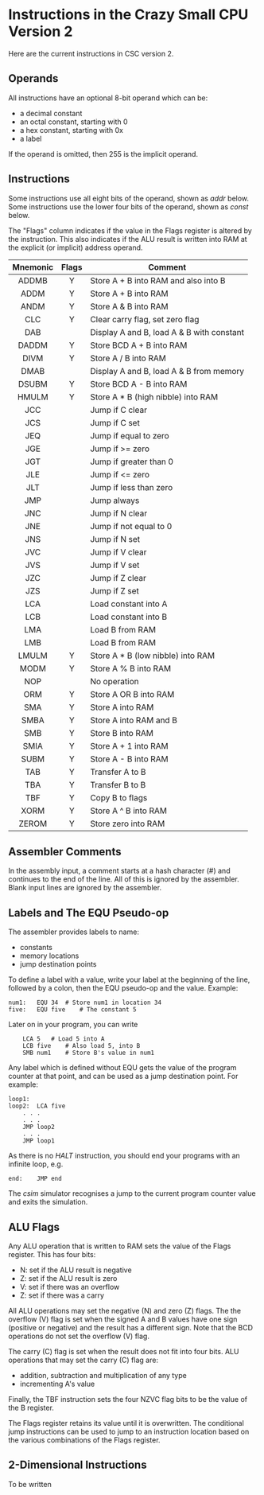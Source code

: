 # Instructions in the Crazy Small CPU Version 2

Here are the current instructions in CSC version 2.

## Operands

All instructions have an optional 8-bit operand which can be:
 
 * a decimal constant
 * an octal constant, starting with 0
 * a hex constant, starting with 0x
 * a label

If the operand is omitted, then 255 is the implicit
operand.

## Instructions

Some instructions use all eight bits of the operand,
shown as *addr* below. Some instructions use the lower
four bits of the operand, shown as *const* below.

The "Flags" column indicates if the value in the Flags
register is altered by the instruction. This also
indicates if the ALU result is written into RAM at the
explicit (or implicit) address operand.

| Mnemonic | Flags | Comment                                    |
|:--------:|:-----:|--------------------------------------------|
|   ADDMB  |   Y   |  Store A + B into RAM and also into B      |
|   ADDM   |   Y   |  Store A + B into RAM			|
|   ANDM   |   Y   |  Store A & B into RAM			|
|   CLC    |   Y   |  Clear carry flag, set zero flag		|
|   DAB    |       |  Display A and B, load A & B with constant	|
|   DADDM  |   Y   |  Store BCD A + B into RAM			|
|   DIVM   |   Y   |  Store A / B into RAM			|
|   DMAB   |       |  Display A and B, load A & B from memory	|
|   DSUBM  |   Y   |  Store BCD A - B into RAM			|
|   HMULM  |   Y   |  Store A * B (high nibble) into RAM	|
|   JCC    |       |  Jump if C clear				|
|   JCS    |       |  Jump if C set				|
|   JEQ    |       |  Jump if equal to zero			|
|   JGE    |       |  Jump if >= zero				|
|   JGT    |       |  Jump if greater than 0			|
|   JLE    |       |  Jump if <= zero				|
|   JLT    |       |  Jump if less than zero			|
|   JMP    |       |  Jump always				|
|   JNC    |       |  Jump if N clear				|
|   JNE    |       |  Jump if not equal to 0			|
|   JNS    |       |  Jump if N set				|
|   JVC    |       |  Jump if V clear				|
|   JVS    |       |  Jump if V set				|
|   JZC    |       |  Jump if Z clear				|
|   JZS    |       |  Jump if Z set				|
|   LCA    |       |  Load constant into A			|
|   LCB    |       |  Load constant into B			|
|   LMA    |       |  Load B from RAM				|
|   LMB    |       |  Load B from RAM				|
|   LMULM  |   Y   |  Store A * B (low nibble) into RAM		|
|   MODM   |   Y   |  Store A % B into RAM			|
|   NOP    |       |  No operation				|
|   ORM    |   Y   |  Store A OR B into RAM			|
|   SMA    |   Y   |  Store A into RAM				|
|   SMBA   |   Y   |  Store A into RAM and B			|
|   SMB    |   Y   |  Store B into RAM				|
|   SMIA   |   Y   |  Store A + 1 into RAM			|
|   SUBM   |   Y   |  Store A - B into RAM			|
|   TAB    |   Y   |  Transfer A to B				|
|   TBA    |   Y   |  Transfer B to B				|
|   TBF    |   Y   |  Copy B to flags				|
|   XORM   |   Y   |  Store A ^ B into RAM			|
|   ZEROM  |   Y   |  Store zero into RAM			|

## Assembler Comments

In the assembly input, a comment starts at a hash character (#)
and continues to the end of the line. All of this is ignored by the
assembler. Blank input lines are ignored by the assembler.

## Labels and The EQU Pseudo-op

The assembler provides labels to name:

  * constants
  * memory locations
  * jump destination points

To define a label with a value, write your label at the beginning
of the line, followed by a colon, then the EQU pseudo-op and the value.
Example:

```
num1:	EQU	34	# Store num1 in location 34
five:	EQU	five	# The constant 5
```

Later on in your program, you can write

```
	LCA	5	# Load 5 into A
	LCB	five	# Also load 5, into B
	SMB	num1	# Store B's value in num1
```

Any label which is defined without EQU gets the value of the
program counter at that point, and can be used as a jump destination point.
For example:

```
loop1:
loop2:	LCA	five
	. . .
	. . .
	JMP	loop2
	. . .
	JMP	loop1
```

As there is no *HALT* instruction, you should end your programs with
an infinite loop, e.g.

```
end:	JMP	end
```

The *csim* simulator recognises a jump to the current program counter
value and exits the simulation.

## ALU Flags

Any ALU operation that is written to RAM sets the value of the
Flags register. This has four bits:

  * N: set if the ALU result is negative
  * Z: set if the ALU result is zero
  * V: set if there was an overflow
  * Z: set if there was a carry

All ALU operations may set the negative (N) and zero (Z) flags.
The the overflow (V) flag is set when the signed A and B 
values have one sign (positive or negative) and the result
has a different sign. Note that the BCD operations do not
set the overflow (V) flag.

The carry (C) flag is set when the result does not fit into four
bits. ALU operations that may set the carry (C) flag are:

  * addition, subtraction and multiplication of any type
  * incrementing A's value

Finally, the TBF instruction sets the four NZVC flag bits to
be the value of the B register.

The Flags register retains its value until it is overwritten.
The conditional jump instructions can be used to jump to an
instruction location based on the various combinations of the
Flags register.


## 2-Dimensional Instructions

To be written

